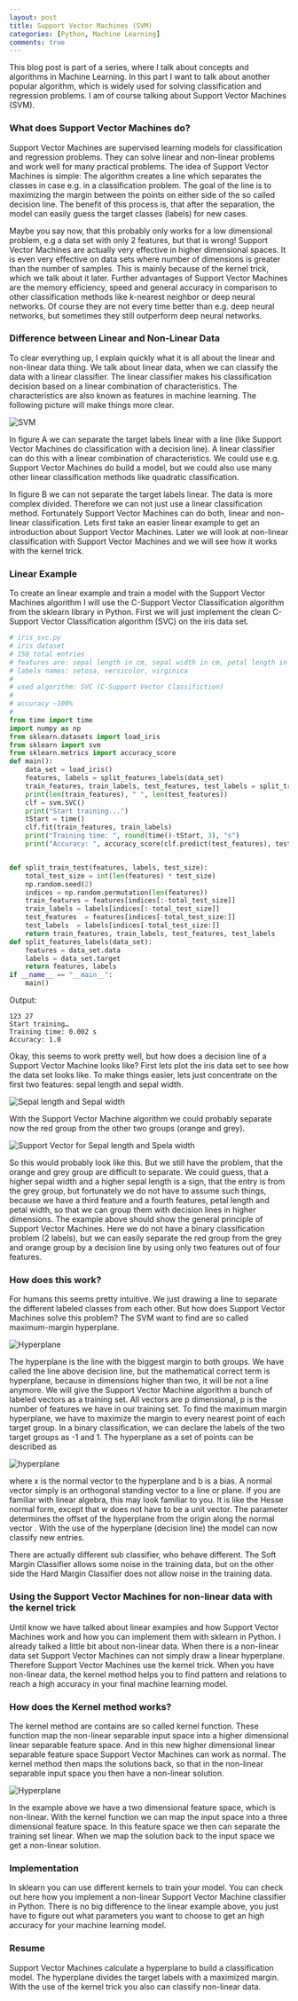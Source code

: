 ```yaml
---
layout: post
title: Support Vector Machines (SVM)
categories: [Python, Machine Learning]
comments: true
---
```


This blog post is part of a series, where I talk about concepts and algorithms in Machine Learning. In this part I want to talk about another popular algorithm, which is widely used for solving classification and regression problems. I am of course talking about Support Vector Machines (SVM).

### What does Support Vector Machines do?

Support Vector Machines are supervised learning models for classification and regression problems. They can solve linear and non-linear problems and work well for many practical problems. The idea of Support Vector Machines is simple: The algorithm creates a line which separates the classes in case e.g. in a classification problem. The goal of the line is to maximizing the margin between the points on either side of the so called decision line. The benefit of this process is, that after the separation, the model can easily guess the target classes (labels) for new cases.

Maybe you say now, that this probably only works for a low dimensional problem, e.g a data set with only 2 features, but that is wrong! Support Vector Machines are actually very effective in higher dimensional spaces. It is even very effective on data sets where number of dimensions is greater than the number of samples. This is mainly because of the kernel trick, which we talk about it later. Further advantages of Support Vector Machines are the memory efficiency, speed and general accuracy in comparison to other classification methods like k-nearest neighbor or deep neural networks. Of course they are not every time better than e.g. deep neural networks, but sometimes they still outperform deep neural networks.

### Difference between Linear and Non-Linear Data

To clear everything up, I explain quickly what it is all about the linear and non-linear data thing. We talk about linear data, when we can classify the data with a linear classifier. The linear classifier makes his classification decision based on a linear combination of characteristics. The characteristics are also known as features in machine learning. The following picture will make things more clear.

![SVM]({{site.url}}/assets/svm_1.png)

In figure A we can separate the target labels linear with a line (like Support Vector Machines do classification with a decision line). A linear classifier can do this with a linear combination of characteristics. We could use e.g. Support Vector Machines do build a model, but we could also use many other linear classification methods like quadratic classification.

In figure B we can not separate the target labels linear. The data is more complex divided. Therefore we can not just use a linear classification method. Fortunately Support Vector Machines can do both, linear and non-linear classification. Lets first take an easier linear example to get an introduction about Support Vector Machines. Later we will look at non-linear classification with Support Vector Machines and we will see how it works with the kernel trick.

### Linear Example

To create an linear example and train a model with the Support Vector Machines algorithm I will use the C-Support Vector Classification algorithm from the sklearn library in Python. First we will just implement the clean C-Support Vector Classification algorithm (SVC) on the iris data set.
```python
# iris_svc.py
# iris dataset
# 150 total entries
# features are: sepal length in cm, sepal width in cm, petal length in cm, petal width in cm\n 
# labels names: setosa, versicolor, virginica
#
# used algorithm: SVC (C-Support Vector Classifiction) 
#
# accuracy ~100%
#
from time import time
import numpy as np
from sklearn.datasets import load_iris
from sklearn import svm
from sklearn.metrics import accuracy_score
def main():
	data_set = load_iris()
	features, labels = split_features_labels(data_set)
	train_features, train_labels, test_features, test_labels = split_train_test(features, labels, 0.18)
	print(len(train_features), " ", len(test_features))
	clf = svm.SVC()
	print("Start training...")
	tStart = time()
	clf.fit(train_features, train_labels)
	print("Training time: ", round(time()-tStart, 3), "s")
	print("Accuracy: ", accuracy_score(clf.predict(test_features), test_labels))


def split_train_test(features, labels, test_size):
	total_test_size = int(len(features) * test_size)
	np.random.seed(2)
	indices = np.random.permutation(len(features))
	train_features = features[indices[:-total_test_size]]
	train_labels = labels[indices[:-total_test_size]]
	test_features  = features[indices[-total_test_size:]]
	test_labels  = labels[indices[-total_test_size:]]
	return train_features, train_labels, test_features, test_labels
def split_features_labels(data_set):
	features = data_set.data
	labels = data_set.target
	return features, labels
if __name__ == "__main__":
	main()
```
Output:
```
123 27
Start training…
Training time: 0.002 s
Accuracy: 1.0
```
Okay, this seems to work pretty well, but how does a decision line of a Support Vector Machine looks like? First lets plot the iris data set to see how the data set looks like. To make things easier, lets just concentrate on the first two features: sepal length and sepal width.

![Sepal length and Sepal width]({{site.url}}/assets/svm_2.png)


With the Support Vector Machine algorithm we could probably separate now the red group from the other two groups (orange and grey).

![Support Vector for Sepal length and Spela width]({{site.url}}/assets/svm_3.png)

So this would probably look like this. But we still have the problem, that the orange and grey group are difficult to separate. We could guess, that a higher sepal width and a higher sepal length is a sign, that the entry is from the grey group, but fortunately we do not have to assume such things, because we have a third feature and a fourth features, petal length and petal width, so that we can group them with decision lines in higher dimensions. The example above should show the general principle of Support Vector Machines. Here we do not have a binary classification problem (2 labels), but we can easily separate the red group from the grey and orange group by a decision line by using only two features out of four features.

### How does this work?

For humans this seems pretty intuitive. We just drawing a line to separate the different labeled classes from each other. But how does Support Vector Machines solve this problem? The SVM want to find are so called maximum-margin hyperplane.

![Hyperplane]({{site.url}}/assets/svm_4.png)

The hyperplane is the line with the biggest margin to both groups. We have called the line above decision line, but the mathematical correct term is hyperplane, because in dimensions higher than two, it will be not a line anymore.
We will give the Support Vector Machine algorithm a bunch of labeled vectors as a training set. All vectors are p dimensional, p is the number of features we have in our training set. To find the maximum margin hyperplane, we have to maximize the margin to every nearest point of each target group. In a binary classification, we can declare the labels of the two target groups as -1 and 1. The hyperplane as a set of points can be described as

![hyperplane]({{site.url}}/assets/svm_5.gif)


where x is the normal vector to the hyperplane and b is a bias. A normal vector simply is an orthogonal standing vector to a line or plane. If you are familiar with linear algebra, this may look familiar to you. It is like the Hesse normal form, except that w does not have to be a unit vector.
The parameter
determines the offset of the hyperplane from the origin along the normal vector
. With the use of the hyperplane (decision line) the model can now classify new entries.

There are actually different sub classifier, who behave different. The Soft Margin Classifier allows some noise in the training data, but on the other side the Hard Margin Classifier does not allow noise in the training data.

### Using the Support Vector Machines for non-linear data with the kernel trick

Until know we have talked about linear examples and how Support Vector Machines work and how you can implement them with sklearn in Python. I already talked a little bit about non-linear data. When there is a non-linear data set Support Vector Machines can not simply draw a linear hyperplane. Therefore Support Vector Machines use the kernel trick. When you have non-linear data, the kernel method helps you to find pattern and relations to reach a high accuracy in your final machine learning model.

### How does the Kernel method works?
The kernel method are contains are so called kernel function. These function map the non-linear separable input space into a higher dimensional linear separable feature space. And in this new higher dimensional linear separable feature space Support Vector Machines can work as normal. The kernel method then maps the solutions back, so that in the non-linear separable input space you then have a non-linear solution.

![Hyperplane]({{site.url}}/assets/svm_6.png)

In the example above we have a two dimensional feature space, which is non-linear. With the kernel function we can map the input space into a three dimensional feature space. In this feature space we then can separate the training set linear. When we map the solution back to the input space we get a non-linear solution.
### Implementation

In sklearn you can use different kernels to train your model. You can check out here how you implement a non-linear Support Vector Machine classifier in Python. There is no big difference to the linear example above, you just have to figure out what parameters you want to choose to get an high accuracy for your machine learning model.

### Resume

Support Vector Machines calculate a hyperplane to build a classification model. The hyperplane divides the target labels with a maximized margin. With the use of the kernel trick you also can classify non-linear data.